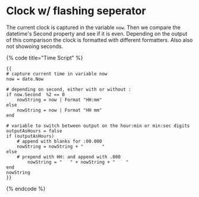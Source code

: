 # Clock w/ flashing seperator

The current clock is captured in the variable `now`. Then we compare the datetime's Second property and see if it is even. Depending on the output of this comparison the clock is formatted with different formatters. Also also not showoing seconds.

{% code title="Time Script" %}
```
{{
# capture current time in variable now
now = date.Now

# depending on second, either with or without :
if now.Second  %2 == 0
    nowString = now | Format "HH:mm"
else
    nowString = now | Format "HH mm"
end

# variable to switch between output on the hour:min or min:sec digits 
outputAsHours = false
if (outputAsHours)
    # append with blanks for :00.000
    nowString = nowString + "       "
else 
    # prepend with HH: and append with .000
        nowString = "   " + nowString + "    "
end
nowString
}}
```
{% endcode %}

